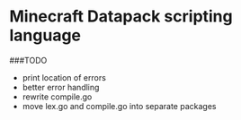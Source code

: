 # Minecraft Datapack scripting language
###TODO
- print location of errors
- better error handling
- rewrite compile.go
- move lex.go and compile.go into separate packages


